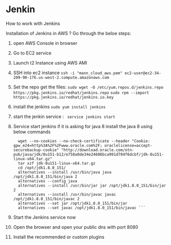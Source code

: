 # Jenkin
How to work with Jenkins

Installation of Jenkins in AWS ?
Go through the beloe steps:
1. open AWS Console in browser
2. Go to EC2 service
3. Launch t2 Instance using AWS AMI
4. SSH into ec2 instance
  ```ssh -i "mann_cloud_aws.pem" ec2-user@ec2-34-209-90-176.us-west-2.compute.amazonaws.com ```
5. Set the repo get the files:
  ``` sudo wget -O /etc/yum.repos.d/jenkins.repo https://pkg.jenkins.io/redhat/jenkins.repo ```
  ``` sudo rpm --import https://pkg.jenkins.io/redhat/jenkins.io.key   ```
  
6. install the jenkins
  ``` sudo yum install jenkins ```
  
7. start the jenkin service :
    ``` service jenkins start```
8. Service start jenkins if it is asking for java 8 install the java 8 using below commands
    ``` cd /opt/
      wget --no-cookies --no-check-certificate --header "Cookie: gpw_e24=http%3A%2F%2Fwww.oracle.com%2F; oraclelicense=accept-  securebackup-cookie" "http://download.oracle.com/otn-pub/java/jdk/8u151-b12/e758a0de34e24606bca991d704f6dcbf/jdk-8u151-linux-x64.tar.gz"
      tar xzf jdk-8u151-linux-x64.tar.gz 
      cd /opt/jdk1.8.0_151/ 
      alternatives --install /usr/bin/java java /opt/jdk1.8.0_151/bin/java 2
      alternatives --config java
      alternatives --install /usr/bin/jar jar /opt/jdk1.8.0_151/bin/jar 2
      alternatives --install /usr/bin/javac javac /opt/jdk1.8.0_151/bin/javac 2
      alternatives --set jar /opt/jdk1.8.0_151/bin/jar
      alternatives --set javac /opt/jdk1.8.0_151/bin/javac ```

8. Start the Jenkins service now
9. Open the browser and open your public dns with port 8080
10. Install the recommended or custom plugins
